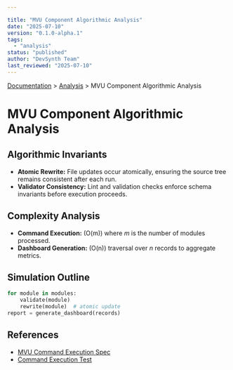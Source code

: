 ```yaml
---

title: "MVU Component Algorithmic Analysis"
date: "2025-07-10"
version: "0.1.0-alpha.1"
tags:
  - "analysis"
status: "published"
author: "DevSynth Team"
last_reviewed: "2025-07-10"
---
```

<div class="breadcrumbs">
<a href="../index.md">Documentation</a> &gt; <a href="index.md">Analysis</a> &gt; MVU Component Algorithmic Analysis
</div>

# MVU Component Algorithmic Analysis

## Algorithmic Invariants
- **Atomic Rewrite:** File updates occur atomically, ensuring the source tree remains consistent after each run.
- **Validator Consistency:** Lint and validation checks enforce schema invariants before execution proceeds.

## Complexity Analysis
- **Command Execution:** \(O(m)\) where *m* is the number of modules processed.
- **Dashboard Generation:** \(O(n)\) traversal over *n* records to aggregate metrics.

## Simulation Outline

```python
for module in modules:
    validate(module)
    rewrite(module)  # atomic update
report = generate_dashboard(records)
```

## References
- [MVU Command Execution Spec](../specifications/mvu-command-execution.md)
- [Command Execution Test](../../tests/integration/mvu/test_command_execution.py)
